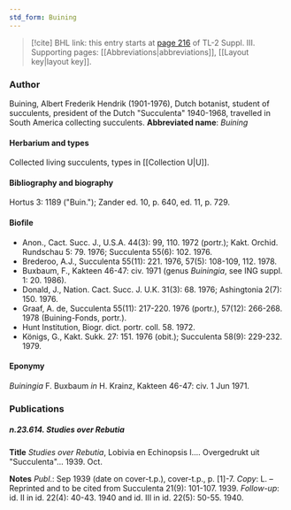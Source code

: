 ```yaml
---
std_form: Buining
---
```


> [!cite] BHL link: this entry starts at [page 216](https://www.biodiversitylibrary.org/page/33266523) of TL-2 Suppl. III.
> Supporting pages: [[Abbreviations|abbreviations]], [[Layout key|layout key]].

### Author

Buining, Albert Frederik Hendrik (1901-1976), Dutch botanist, student of succulents, president of the Dutch "Succulenta" 1940-1968, travelled in South America collecting succulents. 
**Abbreviated name**: *Buining*

#### Herbarium and types

Collected living succulents, types in [[Collection U|U]].

#### Bibliography and biography

Hortus 3: 1189 ("Buin."); Zander ed. 10, p. 640, ed. 11, p. 729.

#### Biofile

- Anon., Cact. Succ. J., U.S.A. 44(3): 99, 110. 1972 (portr.); Kakt. Orchid. Rundschau 5: 79. 1976; Succulenta 55(6): 102. 1976.
- Brederoo, A.J., Succulenta 55(11): 221. 1976, 57(5): 108-109, 112. 1978.
- Buxbaum, F., Kakteen 46-47: civ. 1971 (genus *Buiningia*, see ING suppl. 1: 20. 1986).
- Donald, J., Nation. Cact. Succ. J. U.K. 31(3): 68. 1976; Ashingtonia 2(7): 150. 1976.
- Graaf, A. de, Succulenta 55(11): 217-220. 1976 (portr.), 57(12): 266-268. 1978 (Buining-Fonds, portr.).
- Hunt Institution, Biogr. dict. portr. coll. 58. 1972.
- Königs, G., Kakt. Sukk. 27: 151. 1976 (obit.); Succulenta 58(9): 229-232. 1979.

#### Eponymy

*Buiningia* F. Buxbaum *in* H. Krainz, Kakteen 46-47: civ. 1 Jun 1971.

### Publications

##### n.23.614. Studies over Rebutia

**Title**
*Studies over Rebutia*, Lobivia en Echinopsis I.... Overgedrukt uit "Succulenta"... 1939. Oct.

**Notes**
*Publ*.: Sep 1939 (date on cover-t.p.), cover-t.p., p. \[1\]-7. *Copy*: L. – Reprinted and to be cited from Succulenta 21(9): 101-107. 1939.
*Follow-up*: id. II in id. 22(4): 40-43. 1940 and id. III in id. 22(5): 50-55. 1940.

